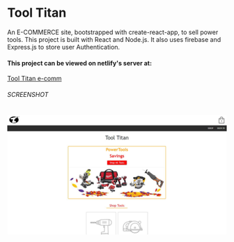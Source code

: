 # Tool Titan

An E-COMMERCE site, bootstrapped with create-react-app, to sell power tools. This project is built with React and Node.js. It also uses firebase and Express.js to store user Authentication.

#### This project can be viewed on netlify's server at:

[Tool Titan e-comm](https://friendly-mestorf-ef93df.netlify.com)

###### SCREENSHOT

# ![](src/assets/ToolTitanScreenshot.png)
